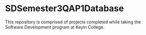 # SDSemester3QAP1Database
This repository is comprised of projects completed while taking the Software Development program at Keyin College.
